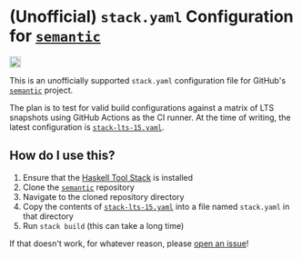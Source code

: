 # (Unofficial) `stack.yaml` Configuration for [`semantic`]

[<img alt="build status" src="https://img.shields.io/github/workflow/status/jkachmar/semantic-stack-yaml/stack.yaml%20validation/master?style=for-the-badge&label=stack.yaml%20validation" height="20">](https://github.com/jkachmar/semantic-stack-yaml/actions?query=workflow%3A%22stack.yaml+validation%22)

This is an unofficially supported `stack.yaml` configuration file for GitHub's [`semantic`] project.

The plan is to test for valid build configurations against a matrix of LTS snapshots using GitHub Actions as the CI runner. At the time of writing, the latest configuration is [`stack-lts-15.yaml`].

## How do I use this?

1. Ensure that the [Haskell Tool Stack](https://docs.haskellstack.org/en/stable/README/) is installed
2. Clone the [`semantic`] repository
3. Navigate to the cloned repository directory
4. Copy the contents of [`stack-lts-15.yaml`]  into a file named `stack.yaml` in that directory
5. Run `stack build` (this can take a long time)

If that doesn't work, for whatever reason, please [open an issue](https://github.com/jkachmar/semantic-stack-yaml/issues/new)!

[`semantic`]: https://github.com/github/semantic
[`stack-lts-15.yaml`]: stack-lts-15.yaml
